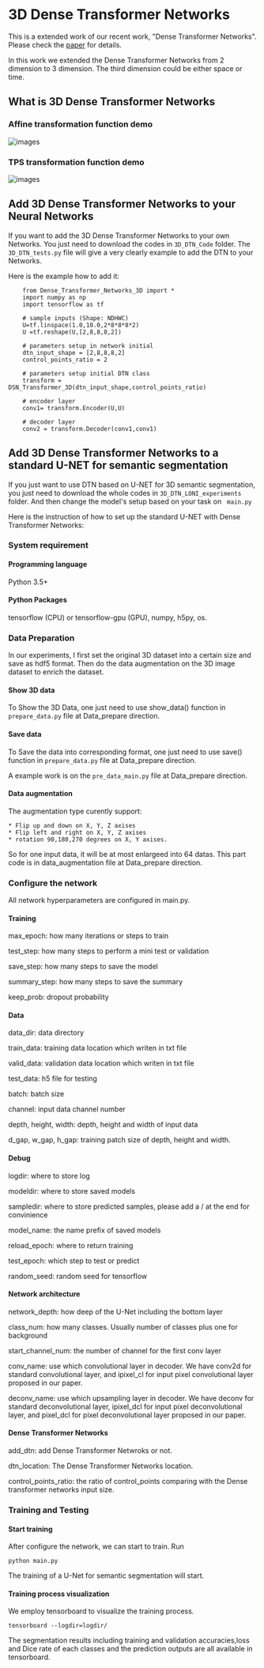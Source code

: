 # 3D Dense Transformer Networks

This is a extended work of our recent work, "Dense Transformer Networks". Please check the [paper](https://arxiv.org/abs/1705.08881) for details.

In this work we extended the Dense Transformer Networks from 2 dimension to 3 dimension. The third dimension could be either space or time.

## What is 3D Dense Transformer Networks

### Affine transformation function demo

![images](https://github.com/JohnYC1995/3D_Dense_Transformer_Networks/blob/master/images/Affine_demo.png)

### TPS transformation function demo

![images](https://github.com/JohnYC1995/3D_Dense_Transformer_Networks/blob/master/images/TPS_demo.png)


## Add 3D Dense Transformer Networks to your Neural Networks

If you want to add the 3D Dense Transformer Networks to your own Networks. You just need to download the codes in ```3D_DTN_Code``` folder. The ```3D_DTN_tests.py``` file will give a very clearly example to add the DTN to your Networks.

Here is the example how to add it:

```
    from Dense_Transformer_Networks_3D import *
    import numpy as np
    import tensorflow as tf

    # sample inputs (Shape: NDHWC)
    U=tf.linspace(1.0,10.0,2*8*8*8*2)
    U =tf.reshape(U,[2,8,8,8,2])

    # parameters setup in network initial
    dtn_input_shape = [2,8,8,8,2]
    control_points_ratio = 2

    # parameters setup initial DTN class
    transform = DSN_Transformer_3D(dtn_input_shape,control_points_ratio)

    # encoder layer
    conv1= transform.Encoder(U,U)

    # decoder layer
    conv2 = transform.Decoder(conv1,conv1)

```
## Add 3D Dense Transformer Networks to a standard U-NET for semantic segmentation

If you just want to use DTN based on U-NET for 3D semantic segmentation, you just need to download the whole codes in ```3D_DTN_LONI_experiments``` folder. And then change the model's setup based on your task on ``` main.py``` 

Here is the instruction of how to set up the standard U-NET with Dense Transformer Networks:

### System requirement

#### Programming language

Python 3.5+

#### Python Packages

tensorflow (CPU) or tensorflow-gpu (GPU), numpy, h5py, os.

### Data Preparation

In our experiments,  I first set the original 3D dataset into a certain size and save as hdf5 format. Then do the data augmentation on the 3D image dataset to enrich the dataset. 

#### Show 3D data

To Show the 3D Data, one just need to use show_data() function in `prepare_data.py` file at Data_prepare direction.

#### Save data 

To Save the data into corresponding format, one just need to use save() function in `prepare_data.py` file at Data_prepare direction.

A example work is on the `pre_data_main.py` file at Data_prepare direction.

#### Data augmentation

The augmentation type curently support:
```
* Flip up and down on X, Y, Z axises
* Flip left and right on X, Y, Z axises
* rotation 90,180,270 degrees on X, Y axises.
```
So for one input data, it will be at most enlargeed into 64 datas.  This part code is in data_augmentation file at Data_prepare direction.

### Configure the network

All network hyperparameters are configured in main.py.

#### Training

max_epoch: how many iterations or steps to train

test_step: how many steps to perform a mini test or validation

save_step: how many steps to save the model

summary_step: how many steps to save the summary

keep_prob: dropout probability

#### Data

data_dir: data directory

train_data: training data location which writen in txt file

valid_data: validation data location which writen in txt file

test_data: h5 file for testing

batch: batch size

channel: input data channel number

depth, height, width: depth, height and width of input data

d_gap, w_gap, h_gap: training patch size of depth, height and width.

#### Debug

logdir: where to store log

modeldir: where to store saved models

sampledir: where to store predicted samples, please add a / at the end for convinience

model_name: the name prefix of saved models

reload_epoch: where to return training

test_epoch: which step to test or predict

random_seed: random seed for tensorflow

#### Network architecture

network_depth: how deep of the U-Net including the bottom layer

class_num: how many classes. Usually number of classes plus one for background

start_channel_num: the number of channel for the first conv layer


conv_name: use which convolutional layer in decoder. We have conv2d for standard convolutional layer, and ipixel_cl for input pixel convolutional layer proposed in our paper.

deconv_name: use which upsampling layer in decoder. We have deconv for standard deconvolutional layer, ipixel_dcl for input pixel deconvolutional layer, and pixel_dcl for pixel deconvolutional layer proposed in our paper.

#### Dense Transformer Networks

add_dtn: add Dense Transformer Netwroks or not.

dtn_location: The Dense Transformer Networks location.

control_points_ratio: the ratio of control_points comparing with the Dense transformer networks input size.

### Training and Testing

#### Start training

After configure the network, we can start to train. Run
```
python main.py
```
The training of a U-Net for semantic segmentation will start. 
#### Training process visualization

We employ tensorboard to visualize the training process.

```
tensorboard --logdir=logdir/
```

The segmentation results including training and validation accuracies,loss and Dice rate of each classes and the prediction outputs are all available in tensorboard.






